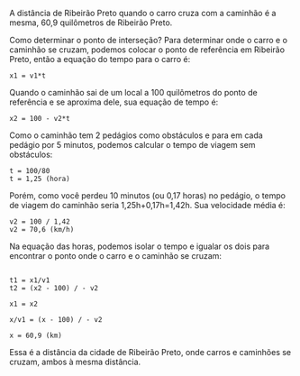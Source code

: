 A distância de Ribeirão Preto quando o carro cruza com a caminhão é a mesma, 60,9 quilômetros de Ribeirão Preto.

Como determinar o ponto de interseção?
Para determinar onde o carro e o caminhão se cruzam, podemos colocar o ponto de referência em Ribeirão Preto, então a equação do tempo para o carro é:

```
x1 = v1*t
```

Quando o caminhão sai de um local a 100 quilômetros do ponto de referência e se aproxima dele, sua equação de tempo é:

```
x2 = 100 - v2*t
```

Como o caminhão tem 2 pedágios como obstáculos e para em cada pedágio por 5 minutos, podemos calcular o tempo de viagem sem obstáculos:

```
t = 100/80
t = 1,25 (hora)
```

Porém, como você perdeu 10 minutos (ou 0,17 horas) no pedágio, o tempo de viagem do caminhão seria 1,25h+0,17h=1,42h. Sua velocidade média é:

```
v2 = 100 / 1,42
v2 = 70,6 (km/h)
```

Na equação das horas, podemos isolar o tempo e igualar os dois para encontrar o ponto onde o carro e o caminhão se cruzam:

```

t1 = x1/v1
t2 = (x2 - 100) / - v2

x1 = x2

x/v1 = (x - 100) / - v2

x = 60,9 (km)

```

Essa é a distância da cidade de Ribeirão Preto, onde carros e caminhões se cruzam, ambos à mesma distância.
